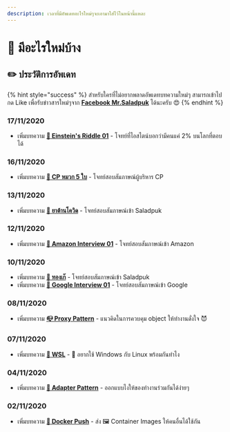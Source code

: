 ```yaml
---
description: เวลาที่มีอัพเดทอะไรใหม่ๆจะเอามาใส่ไว้ในหน้านี้แหละ
---
```


# 📰 มีอะไรใหม่บ้าง

## ✏️ ประวัติการอัพเดท

{% hint style="success" %}
สำหรับใครที่ไม่อยากพลาดอัพเดทบทความใหม่ๆ สามารถเข้าไปกด Like เพื่อรับข่าวสารใหม่ๆจาก [**Facebook Mr.Saladpuk**](https://www.facebook.com/mr.saladpuk) ได้นะครับ 😍
{% endhint %}

### 17/11/2020

* เพิ่มบทความ [**🧓 Einstein's Riddle 01**](https://www.saladpuk.com/puzzle/challenges/einsteins-riddle-01) - โจทย์ที่ไอสไตน์บอกว่ามีคนแค่ 2% บนโลกที่ตอบได้

### 16/11/2020

* เพิ่มบทความ [**🎩 CP หมวก 5 ใบ**](https://www.saladpuk.com/puzzle/challenges/cp-interview-01) - โจทย์สอบสัมภาษณ์ผู้บริหาร CP

### 13/11/2020

* เพิ่มบทความ [**💊 ยาต้านโควิด**](https://www.saladpuk.com/puzzle/challenges/covid-vaccine) - โจทย์สอบสัมภาษณ์เข้า Saladpuk

### 12/11/2020

* เพิ่มบทความ [**🌉 Amazon Interview 01**](https://www.saladpuk.com/puzzle/challenges/amazon-interview-01) - โจทย์สอบสัมภาษณ์เข้า Amazon

### 10/11/2020

* เพิ่มบทความ [**🥇 ทองเก๊**](https://www.saladpuk.com/puzzle/challenges/fake-gold) - โจทย์สอบสัมภาษณ์เข้า Saladpuk
* เพิ่มบทความ [**🐴 Google Interview 01**](https://www.saladpuk.com/puzzle/challenges/google-interview-01) - โจทย์สอบสัมภาษณ์เข้า Google

### 08/11/2020

* เพิ่มบทความ [**📪 Proxy Pattern**](https://www.saladpuk.com/beginner-1/design-patterns/structural/proxy-pattern) - แนวคิดในการควบคุม object ให้ทำงานดั่งใจ 😈

### 07/11/2020

* เพิ่มบทความ [**🔄 WSL**](https://www.saladpuk.com/basic/docker-1/wsl) - 🤔 อยากใช้ Windows กับ Linux พร้อมกันทำไง

### 04/11/2020

* เพิ่มบทความ [**🔌 Adapter Pattern**](https://www.saladpuk.com/beginner-1/design-patterns/structural/adapter-pattern) - ออกแบบไงให้ของทำงานร่วมกันได้ง่ายๆ

### 02/11/2020

* เพิ่มบทความ [**📢 Docker Push**](https://www.saladpuk.com/basic/docker-1/push) - ส่ง 🖼️ Container Images ให้คนอื่นได้ใช้กัน

